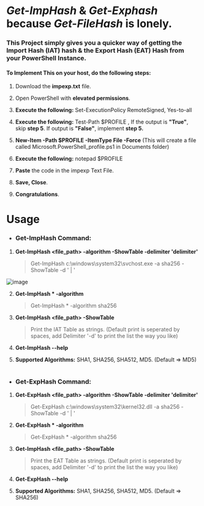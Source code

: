# *Get-ImpHash* & *Get-Exphash* because *Get-FileHash* is lonely.

### This Project simply gives you a quicker way of getting the **Import Hash (IAT)** hash & the **Export Hash (EAT)** Hash from your PowerShell Instance.


#### To Implement This on your host, do the following steps:

1) Download the **impexp.txt** file.
   
2) Open PowerShell with **elevated permissions**.
   
3) **Execute the following:**
   Set-ExecutionPolicy RemoteSigned,
   Yes-to-all
  
4) **Execute the following:**
   Test-Path $PROFILE
   , If the output is **"True"**, skip **step 5**. If output is **"False"**, implement **step 5.**
   
5) **New-Item -Path $PROFILE -ItemType File -Force** (This will create a file called Microsoft.PowerShell_profile.ps1 in Documents folder)
   
6) **Execute the following:**
   notepad $PROFILE
   
7) **Paste** the code in the impexp Text File.

8) **Save, Close**.
    
9) **Congratulations**.

# Usage
+ ### Get-ImpHash Command:

1) **Get-ImpHash <file_path> -algorithm <algorithm> -ShowTable -delimiter 'delimiter'**
   
   > Get-ImpHash c:\windows\system32\svchost.exe -a sha256 -ShowTable -d ' | '
   
![image](https://github.com/user-attachments/assets/b3288b11-4204-4271-9cdd-8c8d8b9319d8)

   
2) **Get-ImpHash * -algorithm <algorithm>**
   
   > Get-ImpHash * -algorithm sha256

3) **Get-ImpHash <file_path> -ShowTable**
   
   >Print the IAT Table as strings. (Default print is seperated by spaces, add Delimiter '-d' to print the list the way you like)
   
4) **Get-ImpHash --help**
5) **Supported Algorithms:** SHA1, SHA256, SHA512, MD5. (Default => MD5)
   
# 
   
+ ### Get-ExpHash Command:

1) **Get-ExpHash <file_path> -algorithm <algorithm> -ShowTable -delimiter 'delimiter'**
    
   > Get-ExpHash c:\windows\system32\kernel32.dll -a sha256 -ShowTable -d ' | '
2) **Get-ExpHash * -algorithm <algorithm>**
   
   > Get-ExpHash * -algorithm sha256

3) **Get-ImpHash <file_path> -ShowTable**
   
   >Print the EAT Table as strings. (Default print is seperated by spaces, add Delimiter '-d' to print the list the way you like)
   
4) **Get-ExpHash --help**
5) **Supported Algorithms:** SHA1, SHA256, SHA512, MD5. (Default => SHA256)
